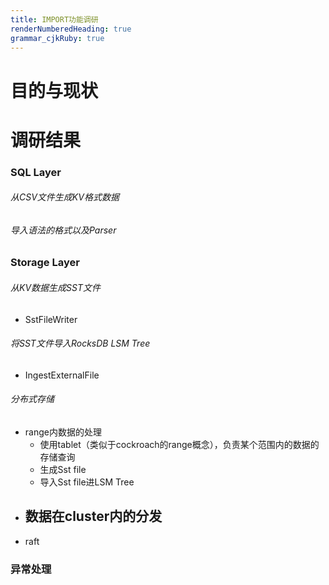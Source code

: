 ```yaml
---
title: IMPORT功能调研
renderNumberedHeading: true
grammar_cjkRuby: true
---
```

# 目的与现状

# 调研结果
### SQL Layer 
###### 从CSV文件生成KV格式数据

###### 导入语法的格式以及Parser

### Storage Layer 
###### 从KV数据生成SST文件
- SstFileWriter

###### 将SST文件导入RocksDB LSM Tree
- IngestExternalFile

###### 分布式存储
- range内数据的处理
	- 使用tablet（类似于cockroach的range概念），负责某个范围内的数据的存储查询
	- 生成Sst file
	- 导入Sst file进LSM Tree
- 数据在cluster内的分发
	- 
- raft
 
### 异常处理

